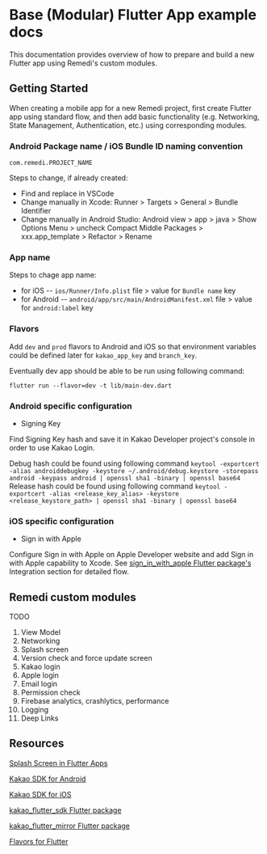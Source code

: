 # Base (Modular) Flutter App example docs

This documentation provides overview of how to prepare and build a new Flutter app using Remedi's custom modules.

## Getting Started

When creating a mobile app for a new Remedi project, first create Flutter app using standard flow, and then add basic
functionality (e.g. Networking, State Management, Authentication, etc.) using corresponding modules.

### Android Package name / iOS Bundle ID naming convention

`com.remedi.PROJECT_NAME`

Steps to change, if already created:

- Find and replace in VSCode
- Change manually in Xcode: Runner > Targets > General > Bundle Identifier
- Change manually in Android Studio: Android view > app > java > Show Options Menu > uncheck Compact Middle Packages >
  xxx.app_template > Refactor > Rename

### App name

Steps to chage app name:

- for iOS -- `ios/Runner/Info.plist` file > value for `Bundle name` key
- for Android -- `android/app/src/main/AndroidManifest.xml` file > value for `android:label` key

### Flavors

Add `dev` and `prod` flavors to Android and iOS so that environment variables could be defined later for `kakao_app_key`
and `branch_key`.

Eventually dev app should be able to be run using following command:

```
flutter run --flavor=dev -t lib/main-dev.dart
```

### Android specific configuration

- Signing Key

Find Signing Key hash and save it in Kakao Developer project's console in order to use Kakao Login.

Debug hash could be found using following
command `keytool -exportcert -alias androiddebugkey -keystore ~/.android/debug.keystore -storepass android -keypass android | openssl sha1 -binary | openssl base64`
Release hash could be found using following
command `keytool -exportcert -alias <release_key_alias> -keystore <release_keystore_path> | openssl sha1 -binary | openssl base64`

### iOS specific configuration

- Sign in with Apple

Configure Sign in with Apple on Apple Developer website and add Sign in with Apple capability to Xcode.
See [sign_in_with_apple Flutter package's](https://pub.dev/packages/sign_in_with_apple) Integration section for detailed
flow.

## Remedi custom modules

TODO

1. View Model
2. Networking
3. Splash screen
4. Version check and force update screen
5. Kakao login
6. Apple login
7. Email login
8. Permission check
9. Firebase analytics, crashlytics, performance
10. Logging
11. Deep Links

## Resources

[Splash Screen in Flutter Apps](https://flutter.dev/docs/development/ui/advanced/splash-screen)

[Kakao SDK for Android](https://developers.kakao.com/docs/latest/en/getting-started/sdk-android)

[Kakao SDK for iOS](https://developers.kakao.com/docs/latest/en/getting-started/sdk-ios)

[kakao_flutter_sdk Flutter package](https://pub.dev/packages/kakao_flutter_sdk)

[kakao_flutter_mirror Flutter package](https://pub.dev/packages/kakao_flutter_mirror)

[Flavors for Flutter](https://flutter.dev/docs/deployment/flavors)
